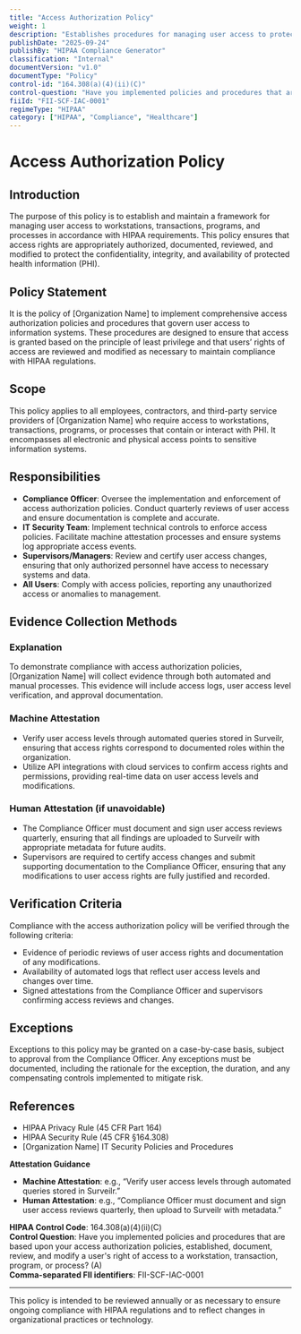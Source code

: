 ```yaml
---
title: "Access Authorization Policy"
weight: 1
description: "Establishes procedures for managing user access to protect the confidentiality of protected health information (PHI)."
publishDate: "2025-09-24"
publishBy: "HIPAA Compliance Generator"
classification: "Internal"
documentVersion: "v1.0"
documentType: "Policy"
control-id: "164.308(a)(4)(ii)(C)"
control-question: "Have you implemented policies and procedures that are based upon your access authorization policies, established, document, review, and modify a user's right of access to a workstation, transaction, program, or process? (A)"
fiiId: "FII-SCF-IAC-0001"
regimeType: "HIPAA"
category: ["HIPAA", "Compliance", "Healthcare"]
---
```


# Access Authorization Policy

## Introduction  
The purpose of this policy is to establish and maintain a framework for managing user access to workstations, transactions, programs, and processes in accordance with HIPAA requirements. This policy ensures that access rights are appropriately authorized, documented, reviewed, and modified to protect the confidentiality, integrity, and availability of protected health information (PHI).

## Policy Statement  
It is the policy of [Organization Name] to implement comprehensive access authorization policies and procedures that govern user access to information systems. These procedures are designed to ensure that access is granted based on the principle of least privilege and that users’ rights of access are reviewed and modified as necessary to maintain compliance with HIPAA regulations.

## Scope  
This policy applies to all employees, contractors, and third-party service providers of [Organization Name] who require access to workstations, transactions, programs, or processes that contain or interact with PHI. It encompasses all electronic and physical access points to sensitive information systems.

## Responsibilities  
- **Compliance Officer**: Oversee the implementation and enforcement of access authorization policies. Conduct quarterly reviews of user access and ensure documentation is complete and accurate.
- **IT Security Team**: Implement technical controls to enforce access policies. Facilitate machine attestation processes and ensure systems log appropriate access events.
- **Supervisors/Managers**: Review and certify user access changes, ensuring that only authorized personnel have access to necessary systems and data.
- **All Users**: Comply with access policies, reporting any unauthorized access or anomalies to management.

## Evidence Collection Methods

### Explanation  
To demonstrate compliance with access authorization policies, [Organization Name] will collect evidence through both automated and manual processes. This evidence will include access logs, user access level verification, and approval documentation.

### Machine Attestation  
- Verify user access levels through automated queries stored in Surveilr, ensuring that access rights correspond to documented roles within the organization.
- Utilize API integrations with cloud services to confirm access rights and permissions, providing real-time data on user access levels and modifications.

### Human Attestation (if unavoidable)  
- The Compliance Officer must document and sign user access reviews quarterly, ensuring that all findings are uploaded to Surveilr with appropriate metadata for future audits.
- Supervisors are required to certify access changes and submit supporting documentation to the Compliance Officer, ensuring that any modifications to user access rights are fully justified and recorded.

## Verification Criteria  
Compliance with the access authorization policy will be verified through the following criteria:
- Evidence of periodic reviews of user access rights and documentation of any modifications.
- Availability of automated logs that reflect user access levels and changes over time.
- Signed attestations from the Compliance Officer and supervisors confirming access reviews and changes.

## Exceptions  
Exceptions to this policy may be granted on a case-by-case basis, subject to approval from the Compliance Officer. Any exceptions must be documented, including the rationale for the exception, the duration, and any compensating controls implemented to mitigate risk.

## References  
- HIPAA Privacy Rule (45 CFR Part 164)
- HIPAA Security Rule (45 CFR §164.308)
- [Organization Name] IT Security Policies and Procedures

**Attestation Guidance**  
- **Machine Attestation**: e.g., “Verify user access levels through automated queries stored in Surveilr.”  
- **Human Attestation**: e.g., “Compliance Officer must document and sign user access reviews quarterly, then upload to Surveilr with metadata.”

**HIPAA Control Code**: 164.308(a)(4)(ii)(C)  
**Control Question**: Have you implemented policies and procedures that are based upon your access authorization policies, established, document, review, and modify a user's right of access to a workstation, transaction, program, or process? (A)  
**Comma-separated FII identifiers**: FII-SCF-IAC-0001

--- 

This policy is intended to be reviewed annually or as necessary to ensure ongoing compliance with HIPAA regulations and to reflect changes in organizational practices or technology.